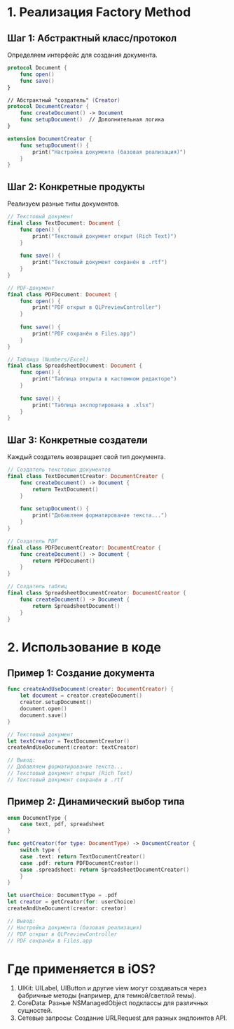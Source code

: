 # 1. Реализация Factory Method
## Шаг 1: Абстрактный класс/протокол
Определяем интерфейс для создания документа.

```swift
protocol Document {
    func open()
    func save()
}

// Абстрактный "создатель" (Creator)
protocol DocumentCreator {
    func createDocument() -> Document
    func setupDocument()  // Дополнительная логика
}

extension DocumentCreator {
    func setupDocument() {
        print("Настройка документа (базовая реализация)")
    }
}
```

## Шаг 2: Конкретные продукты
Реализуем разные типы документов.

```swift
// Текстовый документ
final class TextDocument: Document {
    func open() {
        print("Текстовый документ открыт (Rich Text)")
    }
    
    func save() {
        print("Текстовый документ сохранён в .rtf")
    }
}

// PDF-документ
final class PDFDocument: Document {
    func open() {
        print("PDF открыт в QLPreviewController")
    }
    
    func save() {
        print("PDF сохранён в Files.app")
    }
}

// Таблица (Numbers/Excel)
final class SpreadsheetDocument: Document {
    func open() {
        print("Таблица открыта в кастомном редакторе")
    }
    
    func save() {
        print("Таблица экспортирована в .xlsx")
    }
}
```

## Шаг 3: Конкретные создатели
Каждый создатель возвращает свой тип документа.

```swift
// Создатель текстовых документов
final class TextDocumentCreator: DocumentCreator {
    func createDocument() -> Document {
        return TextDocument()
    }
    
    func setupDocument() {
        print("Добавляем форматирование текста...")
    }
}

// Создатель PDF
final class PDFDocumentCreator: DocumentCreator {
    func createDocument() -> Document {
        return PDFDocument()
    }
}

// Создатель таблиц
final class SpreadsheetDocumentCreator: DocumentCreator {
    func createDocument() -> Document {
        return SpreadsheetDocument()
    }
}
```

# 2. Использование в коде
## Пример 1: Создание документа

```swift
func createAndUseDocument(creator: DocumentCreator) {
    let document = creator.createDocument()
    creator.setupDocument()
    document.open()
    document.save()
}

// Текстовый документ
let textCreator = TextDocumentCreator()
createAndUseDocument(creator: textCreator)

// Вывод:
// Добавляем форматирование текста...
// Текстовый документ открыт (Rich Text)
// Текстовый документ сохранён в .rtf
```

## Пример 2: Динамический выбор типа

```swift
enum DocumentType {
    case text, pdf, spreadsheet
}

func getCreator(for type: DocumentType) -> DocumentCreator {
    switch type {
    case .text: return TextDocumentCreator()
    case .pdf: return PDFDocumentCreator()
    case .spreadsheet: return SpreadsheetDocumentCreator()
    }
}

let userChoice: DocumentType = .pdf
let creator = getCreator(for: userChoice)
createAndUseDocument(creator: creator)

// Вывод:
// Настройка документа (базовая реализация)
// PDF открыт в QLPreviewController
// PDF сохранён в Files.app
```

# Где применяется в iOS?
1. UIKit: UILabel, UIButton и другие view могут создаваться через фабричные методы (например, для темной/светлой темы).
2. CoreData: Разные NSManagedObject подклассы для различных сущностей.
3. Сетевые запросы: Создание URLRequest для разных эндпоинтов API.
